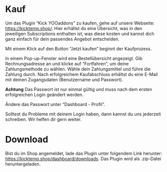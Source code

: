 # Kauf

Um das Plugin “Kick YOOaddons” zu kaufen, gehe auf unsere Webseite: https://kicktemp.shop/.
Hier erhältst du eine Übersicht, was in den jeweiligen Subscriptions enthalten ist, was diese kosten und kannst dich ganz einfach für dein passendes Angebot entscheiden.

Mit einem Klick auf den Button “Jetzt kaufen” beginnt der Kaufprozess.

In einem Pop-up-Fenster wird eine Bestellübersicht angezeigt. Gib Rechnungsadresse an und klicke auf “Fortfahren”, um deine Zahlungsmethode zu wählen. Wähle dein Zahlungsmittel und führe die Zahlung durch.
Nach erfolgreichem Kaufabschluss erhältst du eine E-Mail mit deinen Zugangsdaten (Benutzername und Passwort).

**Achtung** Das Passwort ist nur einmal gültig und muss nach dem ersten erfolgreichen Login geändert werden.

Ändere das Passwort unter “Dashboard - Profil”.

Solltest du Probleme mit deinem Login haben, dann kannst du uns jederzeit schreiben. Wir helfen dir gern weiter.

# Download

Bist du im Shop angemeldet, lade das Plugin unter folgendem Link herunter: https://kicktemp.shop/dashboard/downloads. Das Plugin wird als .zip-Datei heruntergeladen.
